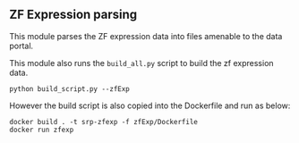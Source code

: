 ## ZF Expression parsing

This module parses the ZF expression data into files amenable to the
data portal.


This module also runs the `build_all.py` script to build the zf
expression data. 

```
python build_script.py --zfExp
```

However the build script is also copied into the Dockerfile and run as below:

```
docker build . -t srp-zfexp -f zfExp/Dockerfile
docker run zfexp

```
